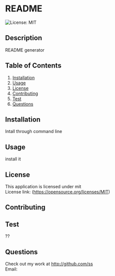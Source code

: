 # README 
![License: MIT](https://img.shields.io/badge/License-MIT-yellow.svg)
## Description
README generator

## Table of Contents
1. [Installation](#installation)
2. [Usage](#usage)
3. [License](#license)
4. [Contributing](#contributing)
5. [Test](#test)
6. [Questions](#questions)

## Installation
Intall through command line

## Usage
install it

## License
This application is licensed under mit
<br>
License link: (https://opensource.org/licenses/MIT)

## Contributing 


## Test
??

## Questions
Check out my work at http://github.com/ss
<br>
Email: <email>
